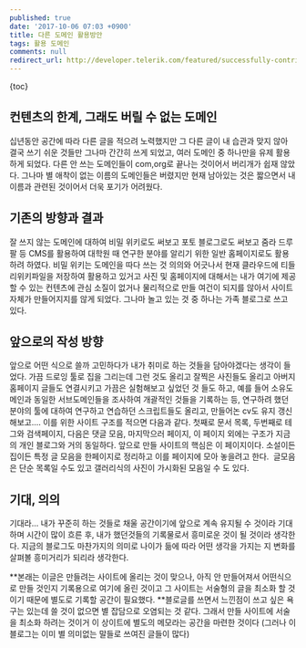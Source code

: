 ```yaml
---
published: true
date: '2017-10-06 07:03 +0900'
title: 다른 도메인 활용방안
tags: 활용 도메인
comments: null
redirect_url: http://developer.telerik.com/featured/successfully-contribute-large-open-source-projects/
---
```

{toc}
## 컨텐츠의 한계, 그래도 버릴 수 없는 도메인
십년동안 공간에 따라 다른 글을 적으려 노력했지만 그 다른 글이 내 습관과 맞지 않아 결국 쓰기 쉬운 것들만 그나마 간간히 쓰게 되었고, 여러 도메인 중 하나만을 유제 활용하게 되었다. 다른 안 쓰는 도메인들이 com,org로 끝나는 것이어서 버리개가 쉽재 않았다. 그나마 별 애착이 없는 이름의 도메인들은 버렸지만 현재 남아있는 것은 짧으면서 내 이름과 관련된 것이어서 더욱 포기가 어려웠다.
## 기존의 방향과 결과
잘 쓰지 않는 도메인에 대하여 비밀 위키로도 써보고 포토 블로그로도 써보고 줌라 드루팔 등 CMS를 활용하여 대학원 때 연구한 분야를 알리기 위한 일반 홈페이지로도 활용하려 하였다.
비밀 위키는 도메인을 따다 쓰는 것 의의와 어긋나서 현재 클라우드에 티들리위키파일을 저장하여 활용하고 있거고 사진 및 홈페이지에 대해서는 내가 여기에 제공할 수 있는 컨텐츠에 관심 소질이 없거나 물리적으로 만들 여건이 되지를 않아서 사이트 자체가 만들어지지를 않게 되었다. 그나마 놀고 있는 것 중 하나는 가족 블로그로 쓰고 있다.
## 앞으로의 작성 방향
앞으로 어떤 식으로 쓸까 고민하다가 내가 취미로 하는 것들을 담아야겠다는 생각이 들었다. 가끔 드로잉 툴로 집을 그리는데 그런 것도 올리고 잘찍은 사진들도 올리고 아버지 홈페이지 글들도 연결시키고 가끔은 실험해보고 싶었던 것 들도 하고, 예를 들어 소유도메인과 동일한 서브도메인들을 조사하여 개괄적인 것들을 기록하는 등, 연구하려 했던 분야의 툴에 대하여 연구하고 연습하던 스크립트들도 올리고, 만들어논 cv도 유지 갱신해보고....
이를 위한 사이트 구조를 적으면 다음과 같다. 첫째로 문서 목록, 두번째로 테그와 검색페이지, 다음은 댓글 모음, 마지막으러 페이지, 이 페이지 외에는 구조가 지금의 개인 블로그와 거의 동일하다. 앞으로 만들 사이트의 핵심은 이 페이지이다. 소설이든 집이든 특정 글 모음을 한페이지로 정리하고 이를 페이지에 모아 놓을려고 한다.  글모음은 단순 목록일 수도 있고 갤러리식의 사진이 가시화된 모음일 수 도 있다.
## 기대, 의의
기대라... 내가 꾸준히 하는 것들로 채울 공간이기에 앞으로 계속 유지될 수 것이라 기대하며 시간이 많이 흐른 후, 내가 했던것들의 기록물로서 흥미로운 것이 될 것이라 생각한다. 지금의 블로그도 마찬가지의 의미로 나이가 듦에 따라 어떤 생각을 가지는 지 변화를 살펴볼 흥미거리가 되리라 생각한다.

**본래는 이글은 만들려는 사이트에 올리는 것이 맞으나, 아직 안 만들어져서 어떤식으로 만들 것인지 기록용으로 여기에 올린 것이고 그 사이트는 서술형의 글을 최소화 할 것이기 때문에 별도로 기록할 공간이 필요했다.
**블로글를 쓰면서 느낀점이 쓰고 싶은 욕구는 있는데 쓸 것이 없으면 별 잡담으로 오염되는 것 같다. 그래서 만들 사이트에 서술을 최소화 하려는 것이거 이 상이트에 별도의 메모라는 공간을 마련한 것이다 (그러나 이 블로그는 이미 별 의미없는 말들로 쓰여진 글들이 많다)
